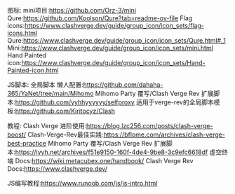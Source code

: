 图标:
mini项目:https://github.com/Orz-3/mini
Qure:https://github.com/Koolson/Qure?tab=readme-ov-file
Flag icons:https://www.clashverge.dev/guide/group_icon/icon_sets/flag-icons.html
Qure:https://www.clashverge.dev/guide/group_icon/icon_sets/Qure.html#_1
Mini:https://www.clashverge.dev/guide/group_icon/icon_sets/mini.html
Hand Painted icon:https://www.clashverge.dev/guide/group_icon/icon_sets/Hand-Painted-icon.html

JS脚本:
全局脚本 懒人配置:https://github.com/dahaha-365/YaNet/tree/main/Mihomo
Mihomo Party 覆写/Clash Verge Rev 扩展脚本:https://github.com/yyhhyyyyyy/selfproxy
适用于verge-rev的全局脚本模板:https://github.com/Kiritocyz/Clash

教程:
Clash Verge 进阶使用:https://blog.lzc256.com/posts/clash-verge-boost/
Clash-Verge-Rev最佳实践:https://bflome.com/archives/clash-verge-best-practice
Mihomo Party 覆写/Clash Verge Rev 扩展脚本:https://iyyh.net/archives/f51e9150-160f-4de4-9be8-3c9efc6618df
虚空终端 Docs:https://wiki.metacubex.one/handbook/
Clash Verge Rev Docs:https://www.clashverge.dev/

JS编写教程:https://www.runoob.com/js/js-intro.html

